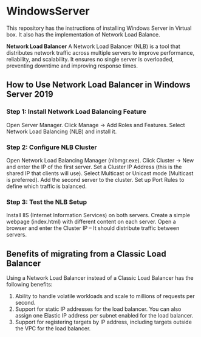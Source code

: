 # WindowsServer
This repository has the instructions of installing Windows Server in Virtual box. It also has the implementation of Network Load Balance.

**Network Load Balancer**
A Network Load Balancer (NLB) is a tool that distributes network traffic across multiple servers to improve performance, reliability, and scalability. It ensures no single server is overloaded, preventing downtime and improving response times.

## How to Use Network Load Balancer in Windows Server 2019
### Step 1: Install Network Load Balancing Feature
Open Server Manager.
Click Manage → Add Roles and Features.
Select Network Load Balancing (NLB) and install it.
### Step 2: Configure NLB Cluster
Open Network Load Balancing Manager (nlbmgr.exe).
Click Cluster → New and enter the IP of the first server.
Set a Cluster IP Address (this is the shared IP that clients will use).
Select Multicast or Unicast mode (Multicast is preferred).
Add the second server to the cluster.
Set up Port Rules to define which traffic is balanced.
### Step 3: Test the NLB Setup
Install IIS (Internet Information Services) on both servers.
Create a simple webpage (index.html) with different content on each server.
Open a browser and enter the Cluster IP – It should distribute traffic between servers.

## Benefits of migrating from a Classic Load Balancer
Using a Network Load Balancer instead of a Classic Load Balancer has the following benefits:

1. Ability to handle volatile workloads and scale to millions of requests per second.
2. Support for static IP addresses for the load balancer. You can also assign one Elastic IP address per subnet enabled for the load balancer.
3. Support for registering targets by IP address, including targets outside the VPC for the load balancer.


